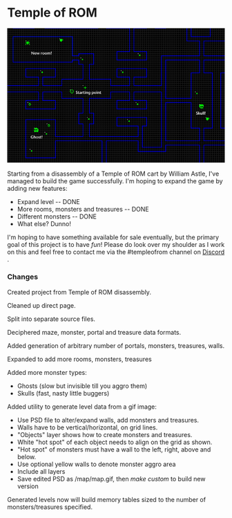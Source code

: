 Temple of ROM
==========

![](images/newmap.jpg)

Starting from a disassembly of a Temple of ROM cart by William Astle, I've managed to build the game successfully.
I'm hoping to expand the game by adding new features:

* Expand level -- DONE
* More rooms, monsters and treasures -- DONE
* Different monsters -- DONE
* What else?  Dunno!

I'm hoping to have something available for sale eventually, but the primary goal of this project is to have *fun*!
Please do look over my shoulder as I work on this and feel free to contact me
via the #templeofrom channel on [Discord](https://discord.gg/4J5nHXm) .

### Changes

Created project from Temple of ROM disassembly.

Cleaned up direct page.

Split into separate source files.

Deciphered maze, monster, portal and treasure data formats.

Added generation of arbitrary number of portals, monsters, treasures, walls.

Expanded to add more rooms, monsters, treasures

Added more monster types:

* Ghosts (slow but invisible till you aggro them)
* Skulls (fast, nasty little buggers)

Added utility to generate level data from a gif image:

* Use PSD file to alter/expand walls, add monsters and treasures.
* Walls have to be vertical/horizontal, on grid lines.
* "Objects" layer shows how to create monsters and treasures.
* White "hot spot" of each object needs to align on the grid as shown.
* "Hot spot" of monsters must have a wall to the left, right, above and below.
* Use optional yellow walls to denote monster aggro area
* Include all layers
* Save edited PSD as /map/map.gif, then _make custom_ to build new version

Generated levels now will build memory tables sized to the number of monsters/treasures specified.

